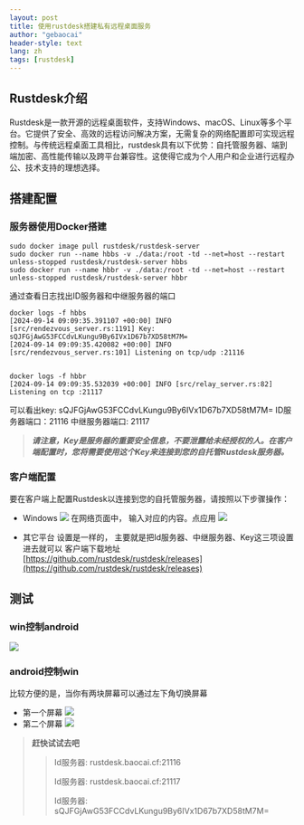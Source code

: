 ```yaml
---
layout: post
title: 使用rustdesk搭建私有远程桌面服务
author: "gebaocai"
header-style: text
lang: zh
tags: [rustdesk]
---
```


## Rustdesk介绍
Rustdesk是一款开源的远程桌面软件，支持Windows、macOS、Linux等多个平台。它提供了安全、高效的远程访问解决方案，无需复杂的网络配置即可实现远程控制。与传统远程桌面工具相比，rustdesk具有以下优势：自托管服务器、端到端加密、高性能传输以及跨平台兼容性。这使得它成为个人用户和企业进行远程办公、技术支持的理想选择。

## 搭建配置

### 服务器使用Docker搭建
```
sudo docker image pull rustdesk/rustdesk-server
sudo docker run --name hbbs -v ./data:/root -td --net=host --restart unless-stopped rustdesk/rustdesk-server hbbs
sudo docker run --name hbbr -v ./data:/root -td --net=host --restart unless-stopped rustdesk/rustdesk-server hbbr 
```
通过查看日志找出ID服务器和中继服务器的端口
```
docker logs -f hbbs
[2024-09-14 09:09:35.391107 +00:00] INFO [src/rendezvous_server.rs:1191] Key: sQJFGjAwG53FCCdvLKungu9By6IVx1D67b7XD58tM7M=
[2024-09-14 09:09:35.420082 +00:00] INFO [src/rendezvous_server.rs:101] Listening on tcp/udp :21116


docker logs -f hbbr
[2024-09-14 09:09:35.532039 +00:00] INFO [src/relay_server.rs:82] Listening on tcp :21117

```
可以看出key:
sQJFGjAwG53FCCdvLKungu9By6IVx1D67b7XD58tM7M=
ID服务器端口：21116
中继服务器端口: 21117

>***请注意，Key是服务器的重要安全信息，不要泄露给未经授权的人。在客户端配置时，您将需要使用这个Key来连接到您的自托管Rustdesk服务器。***

### 客户端配置
要在客户端上配置Rustdesk以连接到您的自托管服务器，请按照以下步骤操作：


- Windows
![](/img/in-post/2024/rustdesk/win1.png)
在网络页面中， 输入对应的内容。点应用
![](/img/in-post/2024/rustdesk/win2.png)

- 其它平台
设置是一样的， 主要就是把Id服务器、中继服务器、Key这三项设置进去就可以
客户端下载地址[https://github.com/rustdesk/rustdesk/releases](https://github.com/rustdesk/rustdesk/releases)

## 测试
### win控制android
![](/img/in-post/2024/rustdesk/android1.png)


### android控制win
比较方便的是，当你有两块屏幕可以通过左下角切换屏幕
- 第一个屏幕
![](/img/in-post/2024/rustdesk/android2win1.jpg)
- 第二个屏幕
![](/img/in-post/2024/rustdesk/android2win2.jpg)

> **赶快试试去吧**
>
>> Id服务器: rustdesk.baocai.cf:21116
>>
>> Id服务器: rustdesk.baocai.cf:21117
>>
>> Id服务器: sQJFGjAwG53FCCdvLKungu9By6IVx1D67b7XD58tM7M=
